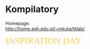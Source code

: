 # Kompilatory

Homepage:  
http://home.agh.edu.pl/~mkuta/tklab/

<span style="color: #f2cf4a; font-family: Babas; font-size: 2em;">INSPIRATION DAY</span>

